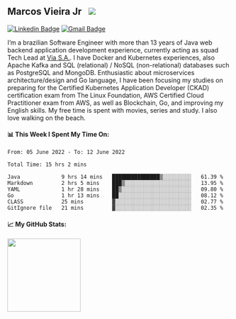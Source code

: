 ## Marcos Vieira Jr &nbsp; ![](https://visitor-badge.glitch.me/badge?page_id=marcosvieirajr.marcosvieirajr)

[![Linkedin Badge](https://img.shields.io/badge/-marcosvieirajr-blue?style=flat&logo=linkedin&logoColor=white)][linkedin]
[![Gmail Badge](https://img.shields.io/badge/-marcosvieirajr-FF4500?style=flat&logo=gmail&logoColor=white)][gmail]

I’m a brazilian Software Engineer with more than 13 years of Java web backend application development experience, currently acting as squad Tech Lead at [Via S.A.](https://www.via.com.br/). I have Docker and Kubernetes experiences, also Apache Kafka and SQL (relational) / NoSQL (non-relational) databases such as PostgreSQL and MongoDB. 
Enthusiastic about microservices architecture/design and Go language, I have been focusing my studies on preparing for the Certified Kubernetes Application Developer (CKAD) certification exam from The Linux Foundation, AWS Certified Cloud Practitioner exam from AWS, as well as Blockchain, Go, and improving my English skills. My free time is spent with movies, series and study. I also love walking on the beach.

#### 📊 This Week I Spent My Time On:
<!--START_SECTION:waka-->

```text
From: 05 June 2022 - To: 12 June 2022

Total Time: 15 hrs 2 mins

Java             9 hrs 14 mins   ███████████████▒░░░░░░░░░   61.39 %
Markdown         2 hrs 5 mins    ███▒░░░░░░░░░░░░░░░░░░░░░   13.95 %
YAML             1 hr 28 mins    ██▒░░░░░░░░░░░░░░░░░░░░░░   09.80 %
Go               1 hr 13 mins    ██░░░░░░░░░░░░░░░░░░░░░░░   08.12 %
CLASS            25 mins         ▓░░░░░░░░░░░░░░░░░░░░░░░░   02.77 %
GitIgnore file   21 mins         ▓░░░░░░░░░░░░░░░░░░░░░░░░   02.35 %
```

<!--END_SECTION:waka-->
#### 📈 **My GitHub Stats:**

<img height="165em" src="https://github-readme-stats.vercel.app/api/top-langs/?username=marcosvieirajr&show_icons=true&hide_border=true&layout=compact&langs_count=8"/>

<!--
- 📝 [Resume](https://github.com/marcosvieirajr/marcosvieirajr/blob/main/resume.pdf).
-->

[linkedin]: https://www.linkedin.com/in/marcosvieirajr
[dev]: https://dev.to/marcosvieirajr
[gmail]: mailto:marcosvieirajr@gmail.com
